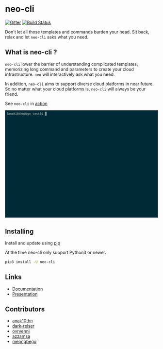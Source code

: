 # neo-cli

[![Gitter](https://badges.gitter.im/BiznetGIO/neo-cli.svg)](https://gitter.im/BiznetGIO/neo-cli?utm_source=badge&utm_medium=badge&utm_campaign=pr-badge) [![Build Status](https://travis-ci.org/BiznetGIO/neo-cli.svg?branch=master)](https://travis-ci.org/BiznetGIO/neo-cli)

Don't let all those templates and commands burden your head. Sit back,
relax and let `neo-cli` asks what you need.

## What is neo-cli ?

`neo-cli` lower the barrier of understanding complicated templates,
memorizing long command and parameters to create your cloud
infrastructure. `neo` will interactively ask what you need.

In addition, `neo-cli` aims to support diverse cloud platforms in near
future. So no matter what your cloud platforms is, `neo-cli` will always be
your friend.

See `neo-cli` in [action](https://asciinema.org/a/164200)


![neo](/docs/img/neo.gif)

## Installing

Install and update using  [pip](https://pip.pypa.io/en/stable/quickstart/)

At the time neo-cli only support Python3 or newer.

``` bash
pip3 install -U neo-cli
```

## Links

- [Documentation](docs/index.md)
- [Presentation](http://speakerdeck.com/u/anak10thn)


## Contributors

- [anak10thn](https://github.com/anak10thn)
- [dark-reiser](https://github.com/dark-reiser)
- [ovryenni](https://github.com/ovryenni)
- [azzamsa](http://github.com/azzamsa/)
- [meongbego](https://github.com/meongbego)
